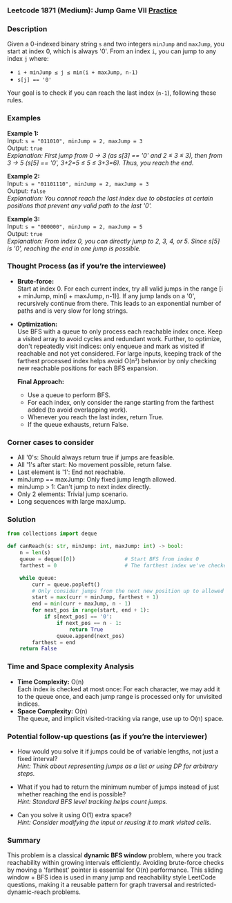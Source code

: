 ### Leetcode 1871 (Medium): Jump Game VII [Practice](https://leetcode.com/problems/jump-game-vii)

### Description  
Given a 0-indexed binary string `s` and two integers `minJump` and `maxJump`, you start at index 0, which is always '0'. From an index `i`, you can jump to any index `j` where:

- `i + minJump ≤ j ≤ min(i + maxJump, n-1)`
- `s[j] == '0'`

Your goal is to check if you can reach the last index (`n-1`), following these rules.

### Examples  

**Example 1:**  
Input: `s = "011010", minJump = 2, maxJump = 3`  
Output: `true`  
*Explanation: First jump from 0 → 3 (as s[3] == '0' and 2 ≤ 3 ≤ 3), then from 3 → 5 (s[5] == '0', 3+2=5 ≤ 5 ≤ 3+3=6). Thus, you reach the end.*

**Example 2:**  
Input: `s = "01101110", minJump = 2, maxJump = 3`  
Output: `false`  
*Explanation: You cannot reach the last index due to obstacles at certain positions that prevent any valid path to the last '0'.*

**Example 3:**  
Input: `s = "000000", minJump = 2, maxJump = 5`  
Output: `true`  
*Explanation: From index 0, you can directly jump to 2, 3, 4, or 5. Since s[5] is '0', reaching the end in one jump is possible.*

### Thought Process (as if you’re the interviewee)  
- **Brute-force:**  
  Start at index 0. For each current index, try all valid jumps in the range [i + minJump, min(i + maxJump, n-1)]. If any jump lands on a '0', recursively continue from there. This leads to an exponential number of paths and is very slow for long strings.
- **Optimization:**  
  Use BFS with a queue to only process each reachable index once. Keep a visited array to avoid cycles and redundant work.
  Further, to optimize, don't repeatedly visit indices: only enqueue and mark as visited if reachable and not yet considered.
  For large inputs, keeping track of the farthest processed index helps avoid O(n²) behavior by only checking new reachable positions for each BFS expansion.

  **Final Approach:**  
  - Use a queue to perform BFS.
  - For each index, only consider the range starting from the farthest added (to avoid overlapping work).
  - Whenever you reach the last index, return True.
  - If the queue exhausts, return False.

### Corner cases to consider  
- All '0's: Should always return true if jumps are feasible.
- All '1's after start: No movement possible, return false.
- Last element is '1': End not reachable.
- minJump == maxJump: Only fixed jump length allowed.
- minJump > 1: Can't jump to next index directly.
- Only 2 elements: Trivial jump scenario.
- Long sequences with large maxJump.

### Solution

```python
from collections import deque

def canReach(s: str, minJump: int, maxJump: int) -> bool:
    n = len(s)
    queue = deque([0])                # Start BFS from index 0
    farthest = 0                      # The farthest index we've checked

    while queue:
        curr = queue.popleft()
        # Only consider jumps from the next new position up to allowed max
        start = max(curr + minJump, farthest + 1)
        end = min(curr + maxJump, n - 1)
        for next_pos in range(start, end + 1):
            if s[next_pos] == '0':
                if next_pos == n - 1:
                    return True
                queue.append(next_pos)
        farthest = end
    return False
```

### Time and Space complexity Analysis  

- **Time Complexity:** O(n)  
  Each index is checked at most once: For each character, we may add it to the queue once, and each jump range is processed only for unvisited indices.
- **Space Complexity:** O(n)  
  The queue, and implicit visited-tracking via range, use up to O(n) space.

### Potential follow-up questions (as if you’re the interviewer)  

- How would you solve it if jumps could be of variable lengths, not just a fixed interval?  
  *Hint: Think about representing jumps as a list or using DP for arbitrary steps.*

- What if you had to return the minimum number of jumps instead of just whether reaching the end is possible?  
  *Hint: Standard BFS level tracking helps count jumps.*

- Can you solve it using O(1) extra space?  
  *Hint: Consider modifying the input or reusing it to mark visited cells.*

### Summary
This problem is a classical **dynamic BFS window** problem, where you track reachability within growing intervals efficiently. Avoiding brute-force checks by moving a 'farthest' pointer is essential for O(n) performance. This sliding window + BFS idea is used in many jump and reachability style LeetCode questions, making it a reusable pattern for graph traversal and restricted-dynamic-reach problems.